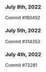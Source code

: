 ### July 8th, 2022

Commit #180452

### July 5th, 2022

Commit #314353


### July 4th, 2022

Commit #72281
